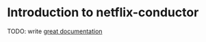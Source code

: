 # Introduction to netflix-conductor

TODO: write [great documentation](http://jacobian.org/writing/what-to-write/)

